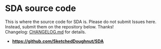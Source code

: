 # SDA source code

This is where the source code for SDA is. Please do not submit Issues here. Instead, submit them on the repository below. Thanks! <br>
Changelog: [CHANGELOG.md](./CHANGELOG.md) for details.
- **https://github.com/SketchedDoughnut/SDA**
